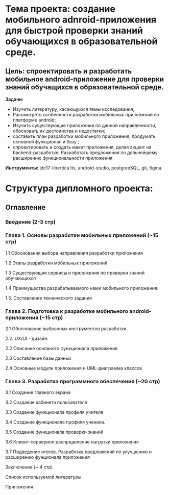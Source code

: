 # Тема проекта: создание мобильного adnroid-приложения для быстрой проверки знаний обучающихся в образовательной среде.
## Цель: спроектировать и разработать мобильное android-приложение для проверки знаний обучащихся в образовательной среде.

**Задачи:**
* Изучить литературу, касающуюся темы исследования;
* Рассмотреть особенности разработки мобильных прилоежний на платформе android;
* Изучить существующие приложения по данной направленности, обосновать их достоинства и недостатки;
* составить план разработки мобильного приложения, продумать основной функционал и базу ;
* спроектировать и создать макет приложения, делая акцент на backend-разработке;
Разработать предложения по дяльнейшему расширению функциональности приложения

**Инструменты:** jdc17-libertica lts, android-studio, postgreeSQL, git, figma.

# Структура дипломного проекта:
## Оглавление

### Введение (2-3 стр)

### Глава 1. Основы разработки мобильных приложений (~15 стр)

1.1 Обоснования выбора направления разработки приложения

1.2 Этапы разработки мобильных приложений

1.3 Существующие сервисы и приложения по проверки знаний обучающихся

1.4 Преимущества разрабатываемого нами мобильного приложения.

1.5. Составление технического задания

### Глава 2. Подготовка к разработке мобильного android-приложения (~15 стр)

2.1 Обоснование выбранных инструментов разработки.

2.2. UX/UI - дизайн. 

2.2 Описание основного функционала приложения

2.3 Составление базы данных

2.4 Основные модули приложения и UML-диаграмма классов

### Глава 3. Разработка программного обеспечения (~20 стр)

3.1 Создание главного экрана

3.2 Создание кабинета пользователя

3.3 Создание функционала профиля учителя

3.4 Создание функционала профиля ученика.

3.5 Создание функционала проверки знаний

3.6 Клиент-серверное распределение нагрузки приложения

3.7 Подведение итогов. Разработка предложений по улучшению и расширению фунционала приложения

Заключение (~ 4 стр)

Список используемой литературы

Приложения